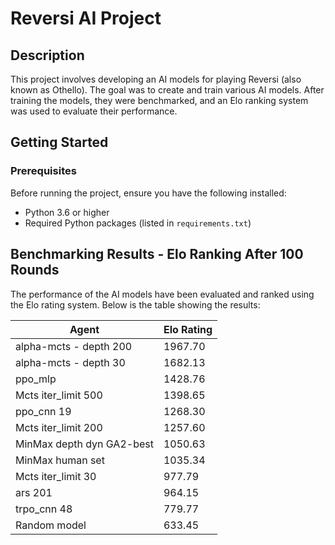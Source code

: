 # Reversi AI Project

## Description

This project involves developing an AI models for playing Reversi (also known as Othello). The goal was to create and train various AI models.
After training the models, they were benchmarked, and an Elo ranking system was used to evaluate their performance.

## Getting Started

### Prerequisites

Before running the project, ensure you have the following installed:

- Python 3.6 or higher
- Required Python packages (listed in `requirements.txt`)

## Benchmarking Results - Elo Ranking After 100 Rounds

The performance of the AI models have been evaluated and ranked using the Elo rating system. Below is the table showing the results:


| Agent                          | Elo Rating |
|--------------------------------|------------|
| alpha-mcts - depth 200         | 1967.70    |
| alpha-mcts - depth 30          | 1682.13    |
| ppo_mlp                        | 1428.76    |
| Mcts iter_limit 500            | 1398.65    |
| ppo_cnn 19                     | 1268.30    |
| Mcts iter_limit 200            | 1257.60    |
| MinMax depth dyn GA2-best      | 1050.63    |
| MinMax human set               | 1035.34    |
| Mcts iter_limit 30             | 977.79     |
| ars 201                        | 964.15     |
| trpo_cnn 48                    | 779.77     |
| Random model                   | 633.45     |
